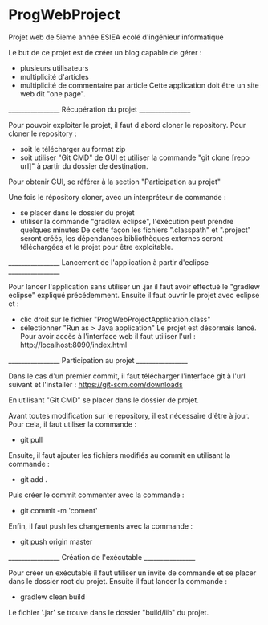 # ProgWebProject
Projet web de 5ieme année ESIEA ecolé d'ingénieur informatique

Le but de ce projet est de créer un blog capable de gérer :
  - plusieurs utilisateurs
  - multiplicité d'articles
  - multiplicité de commentaire par article
Cette application doit être un site web dit "one page".

________________ Récupération du projet ________________

Pour pouvoir exploiter le projet, il faut d'abord cloner le repository.
Pour cloner le repository :
  - soit le télécharger au format zip
  - soit utiliser "Git CMD" de GUI et utiliser la commande "git clone  [repo url]" à partir du dossier de destination.

Pour obtenir GUI, se référer à la section "Participation au projet"
  
Une fois le répository cloner, avec un interpréteur de commande :
  - se placer dans le dossier du projet
  - utiliser la commande "gradlew eclipse", l'exécution peut prendre quelques minutes
De cette façon les fichiers ".classpath" et ".project" seront créés, les dépendances bibliothèques externes seront téléchargées et le projet pour être exploitable.

________________ Lancement de l'application à partir d'eclipse ________________

Pour lancer l'application sans utiliser un .jar il faut avoir effectué le "gradlew eclipse" expliqué précédemment.
Ensuite il faut ouvrir le projet avec eclipse et :
  - clic droit sur le fichier "ProgWebProjectApplication.class"
  - sélectionner "Run as > Java application"
Le projet est désormais lancé. Pour avoir accès à l'interface web il faut utiliser l'url :
  http://localhost:8090/index.html

________________ Participation au projet ________________

Dans le cas d'un premier commit, il faut télécharger l'interface git à l'url suivant et l'installer :
  https://git-scm.com/downloads
  
En utilisant "Git CMD" se placer dans le dossier de projet.

Avant toutes modification sur le repository, il est nécessaire d'être à jour. Pour cela, il faut utiliser la commande :
 - git pull

Ensuite, il faut ajouter les fichiers modifiés au commit en utilisant la commande :
  - git add .

Puis créer le commit commenter avec la commande :
  - git commit -m 'coment'

Enfin, il faut push les changements avec la commande :
 - git push origin master

________________ Création de l'exécutable ________________

Pour créer un exécutable il faut utiliser un invite de commande et se placer dans le dossier root du projet.
Ensuite il faut lancer la commande :
  - gradlew clean build

Le fichier '.jar' se trouve dans le dossier "build/lib" du projet.
